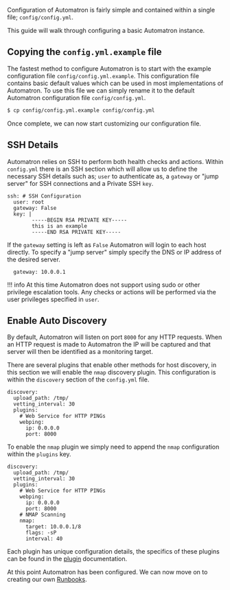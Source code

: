 Configuration of Automatron is fairly simple and contained within a single file; `config/config.yml`.

This guide will walk through configuring a basic Automatron instance.

## Copying the `config.yml.example` file

The fastest method to configure Automatron is to start with the example configuration file `config/config.yml.example`. This configuration file contains basic default values which can be used in most implementations of Automatron. To use this file we can simply rename it to the default Automatron configuration file `config/config.yml`.

```sh
$ cp config/config.yml.example config/config.yml
```

Once complete, we can now start customizing our configuration file.

## SSH Details

Automatron relies on SSH to perform both health checks and actions. Within `config.yml` there is an SSH section which will allow us to define the necessary SSH details such as; `user` to authenticate as, a `gateway` or "jump server" for SSH connections and a Private SSH `key`.

```yaml+jinja
ssh: # SSH Configuration
  user: root
  gateway: False
  key: |
        -----BEGIN RSA PRIVATE KEY-----
        this is an example
        -----END RSA PRIVATE KEY-----
```

If the `gateway` setting is left as `False` Automatron will login to each host directly. To specify a "jump server" simply specify the DNS or IP address of the desired server.

```yaml+jinja
  gateway: 10.0.0.1
```

!!! info
    At this time Automatron does not support using sudo or other privilege escalation tools. Any checks or actions will be performed via the user privileges specified in `user`.

## Enable Auto Discovery

By default, Automatron will listen on port `8000` for any HTTP requests. When an HTTP request is made to Automatron the IP will be captured and that server will then be identified as a monitoring target.

There are several plugins that enable other methods for host discovery, in this section we will enable the `nmap` discovery plugin. This configuration is within the `discovery` section of the `config.yml` file.

```yaml+jinja
discovery:
  upload_path: /tmp/
  vetting_interval: 30
  plugins:
    # Web Service for HTTP PINGs
    webping:
      ip: 0.0.0.0
      port: 8000
```

To enable the `nmap` plugin we simply need to append the `nmap` configuration within the `plugins` key.

```yaml+jinja
discovery:
  upload_path: /tmp/
  vetting_interval: 30
  plugins:
    # Web Service for HTTP PINGs
    webping:
      ip: 0.0.0.0
      port: 8000
    # NMAP Scanning
    nmap:
      target: 10.0.0.1/8
      flags: -sP
      interval: 40
```

Each plugin has unique configuration details, the specifics of these plugins can be found in the [plugin](plugins/index.md) documentation.

At this point Automatron has been configured. We can now move on to creating our own [Runbooks](runbooks/index.md).
